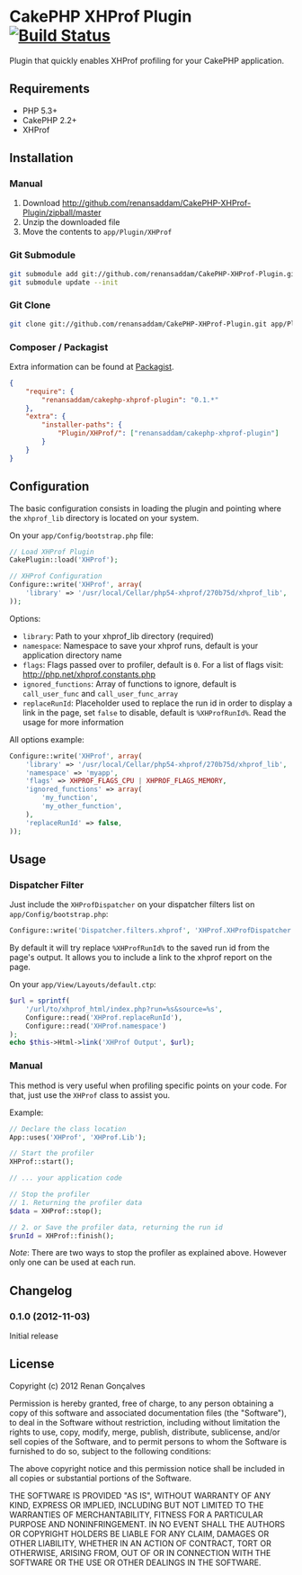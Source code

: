 # CakePHP XHProf Plugin [![Build Status](https://secure.travis-ci.org/renansaddam/CakePHP-XHProf-Plugin.png?branch=master)](http://travis-ci.org/renansaddam/CakePHP-XHProf-Plugin)

Plugin that quickly enables XHProf profiling for your CakePHP application.

## Requirements

* PHP 5.3+
* CakePHP 2.2+
* XHProf

## Installation

### Manual

1. Download http://github.com/renansaddam/CakePHP-XHProf-Plugin/zipball/master
2. Unzip the downloaded file
3. Move the contents to `app/Plugin/XHProf`

### Git Submodule

```bash
git submodule add git://github.com/renansaddam/CakePHP-XHProf-Plugin.git app/Plugin/XHProf
git submodule update --init
```

### Git Clone

```bash
git clone git://github.com/renansaddam/CakePHP-XHProf-Plugin.git app/Plugin/XHProf
```

### Composer / Packagist

Extra information can be found at [Packagist](https://packagist.org/packages/renansaddam/cakephp-xhprof-plugin).

```json
{
	"require": {
		"renansaddam/cakephp-xhprof-plugin": "0.1.*"
	},
	"extra": {
		"installer-paths": {
			"Plugin/XHProf/": ["renansaddam/cakephp-xhprof-plugin"]
		}
	}
}
```

## Configuration

The basic configuration consists in loading the plugin and pointing where the `xhprof_lib` directory is located on your system.

On your `app/Config/bootstrap.php` file:

```php
// Load XHProf Plugin
CakePlugin::load('XHProf');

// XHProf Configuration
Configure::write('XHProf', array(
	'library' => '/usr/local/Cellar/php54-xhprof/270b75d/xhprof_lib',
));
```

Options:

* `library`: Path to your xhprof_lib directory (required)
* `namespace`: Namespace to save your xhprof runs, default is your application directory name
* `flags`: Flags passed over to profiler, default is `0`. For a list of flags visit: http://php.net/xhprof.constants.php
* `ignored_functions`: Array of functions to ignore, default is `call_user_func` and `call_user_func_array`
* `replaceRunId`: Placeholder used to replace the run id in order to display a link in the page, set `false` to disable, default is `%XHProfRunId%`. Read the usage for more information

All options example:

```php
Configure::write('XHProf', array(
	'library' => '/usr/local/Cellar/php54-xhprof/270b75d/xhprof_lib',
	'namespace' => 'myapp',
	'flags' => XHPROF_FLAGS_CPU | XHPROF_FLAGS_MEMORY,
	'ignored_functions' => array(
		'my_function',
		'my_other_function',
	),
	'replaceRunId' => false,
));
```

## Usage

### Dispatcher Filter

Just include the `XHProfDispatcher` on your dispatcher filters list on `app/Config/bootstrap.php`:

```php
Configure::write('Dispatcher.filters.xhprof', 'XHProf.XHProfDispatcher');
```

By default it will try replace `%XHProfRunId%` to the saved run id from the page's output. It allows you to include a link to the xhprof report on the page.

On your `app/View/Layouts/default.ctp`:

```php
$url = sprintf(
	'/url/to/xhprof_html/index.php?run=%s&source=%s',
	Configure::read('XHProf.replaceRunId'),
	Configure::read('XHProf.namespace')
);
echo $this->Html->link('XHProf Output', $url);
```

### Manual

This method is very useful when profiling specific points on your code.
For that, just use the `XHProf` class to assist you.

Example:

```php
// Declare the class location
App::uses('XHProf', 'XHProf.Lib');

// Start the profiler
XHProf::start();

// ... your application code

// Stop the profiler
// 1. Returning the profiler data
$data = XHProf::stop();

// 2. or Save the profiler data, returning the run id
$runId = XHProf::finish();
```

_Note_: There are two ways to stop the profiler as explained above. However only one can be used at each run.

## Changelog

### 0.1.0 (2012-11-03)

Initial release

## License

Copyright (c) 2012 Renan Gonçalves

Permission is hereby granted, free of charge, to any person obtaining a copy
of this software and associated documentation files (the "Software"), to deal
in the Software without restriction, including without limitation the rights
to use, copy, modify, merge, publish, distribute, sublicense, and/or sell
copies of the Software, and to permit persons to whom the Software is
furnished to do so, subject to the following conditions:

The above copyright notice and this permission notice shall be included in
all copies or substantial portions of the Software.

THE SOFTWARE IS PROVIDED "AS IS", WITHOUT WARRANTY OF ANY KIND, EXPRESS OR
IMPLIED, INCLUDING BUT NOT LIMITED TO THE WARRANTIES OF MERCHANTABILITY,
FITNESS FOR A PARTICULAR PURPOSE AND NONINFRINGEMENT. IN NO EVENT SHALL THE
AUTHORS OR COPYRIGHT HOLDERS BE LIABLE FOR ANY CLAIM, DAMAGES OR OTHER
LIABILITY, WHETHER IN AN ACTION OF CONTRACT, TORT OR OTHERWISE, ARISING FROM,
OUT OF OR IN CONNECTION WITH THE SOFTWARE OR THE USE OR OTHER DEALINGS IN
THE SOFTWARE.
